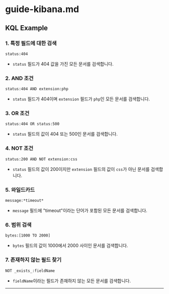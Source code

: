 # guide-kibana.md

## KQL Example

### 1. 특정 필드에 대한 검색

```status:404```

- `status` 필드가 404 값을 가진 모든 문서를 검색합니다.

### 2. AND 조건

```status:404 AND extension:php```

- `status` 필드가 404이며 `extension` 필드가 `php`인 모든 문서를 검색합니다.

### 3. OR 조건

```status:404 OR status:500```

- `status` 필드의 값이 404 또는 500인 문서를 검색합니다.

### 4. NOT 조건

```status:200 AND NOT extension:css```

- `status` 필드의 값이 200이지만 `extension` 필드의 값이 `css`가 아닌 문서를 검색합니다.

### 5. 와일드카드

```message:*timeout*```

- `message` 필드에 "timeout"이라는 단어가 포함된 모든 문서를 검색합니다.

### 6. 범위 검색

```bytes:[1000 TO 2000]```

- `bytes` 필드의 값이 1000에서 2000 사이인 문서를 검색합니다.

### 7. 존재하지 않는 필드 찾기

```NOT _exists_:fieldName```

- `fieldName`이라는 필드가 존재하지 않는 모든 문서를 검색합니다.

---
